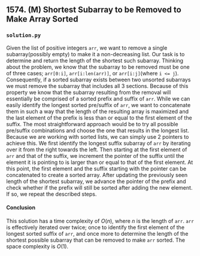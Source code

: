## 1574. (M) Shortest Subarray to be Removed to Make Array Sorted

### `solution.py`
Given the list of positive integers `arr`, we want to remove a single subarray(possibly empty) to make it a non-decreasing list. Our task is to determine and return the length of the shortest such subarray. Thinking about the problem, we know that the subarray to be removed must be one of three cases; `arr[0:i]`, `arr[i:len(arr)]`, or `arr[i:j]`(where `i <= j`). Consequently, if a sorted subarray exists between two unsorted subarrays we must remove the subarray that includes all 3 sections. Because of this property we know that the subarray resulting from the removal will essentially be comprised of a sorted prefix and suffix of `arr`. While we can easily identify the longest sorted pre/suffix of `arr`, we want to concatenate them in such a way that the length of the resulting array is maximized and the last element of the prefix is less than or equal to the first element of the suffix. The most straightforward approach would be to try all possible pre/suffix combinations and choose the one that results in the longest list. Because we are working with sorted lists, we can simply use 2 pointers to achieve this. We first identify the longest suffix subarray of `arr` by iterating over it from the right towards the left. Then starting at the first element of `arr` and that of the suffix, we increment the pointer of the suffix until the element it is pointing to is larger than or equal to that of the first element. At this point, the first element and the suffix starting with the pointer can be concatenated to create a sorted array. After updating the previously seen length of the shortest subarray, we advance the pointer of the prefix and check whether if the prefix will still be sorted after adding the new element. If so, we repeat the described steps.  

#### Conclusion
This solution has a time complexity of $O(n)$, where $n$ is the length of `arr`. `arr` is effectively iterated over twice; once to identify the first element of the longest sorted suffix of `arr`, and once more to determine the length of the shortest possible subarray that can be removed to make `arr` sorted. The space complexity is $O(1)$.  
  

